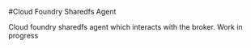 #Cloud Foundry Sharedfs Agent

Cloud foundry sharedfs agent which interacts with the broker. Work in progress

